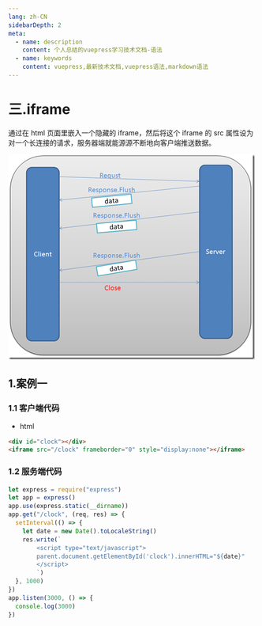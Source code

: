 ```yaml
---
lang: zh-CN
sidebarDepth: 2
meta:
  - name: description
    content: 个人总结的vuepress学习技术文档-语法
  - name: keywords
    content: vuepress,最新技术文档,vuepress语法,markdown语法
---
```


# 三.iframe

通过在 html 页面里嵌入一个隐藏的 iframe，然后将这个 iframe 的 src 属性设为对一个长连接的请求，服务器端就能源源不断地向客户端推送数据。

![](./1.3.png)

## 1.案例一

### 1.1 客户端代码

- html

```html
<div id="clock"></div>
<iframe src="/clock" frameborder="0" style="display:none"></iframe>
```

### 1.2 服务端代码

```js
let express = require("express")
let app = express()
app.use(express.static(__dirname))
app.get("/clock", (req, res) => {
  setInterval(() => {
    let date = new Date().toLocaleString()
    res.write(`
        <script type="text/javascript">
        parent.document.getElementById('clock').innerHTML="${date}"
        </script>
        `)
  }, 1000)
})
app.listen(3000, () => {
  console.log(3000)
})
```